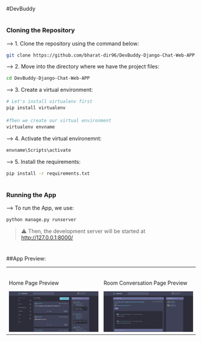 #DevBuddy

#
### Cloning the Repository

--> 1. Clone the repository using the command below:
```bash
git clone https://github.com/bharat-dir96/DevBuddy-Django-Chat-Web-APP.git
```

--> 2. Move into the directory where we have the project files:
```bash
cd DevBuddy-Django-Chat-Web-APP
```

--> 3. Create a virtual environment:
```bash
# Let's install virtualenv first
pip install virtualenv

#Then we create our virtual environment
virtualenv envname
```

--> 4. Activate the virtual environemnt:
```bash
envname\Scripts\activate
```

--> 5. Install the requirements:
```bash
pip install -r requirements.txt
```

#
### Running the App

--> To run the App, we use:
```bash
python manage.py runserver
```

> ⚠ Then, the development server will be started at http://127.0.0.1:8000/

#
##App Preview:

<table width=100%>
  <tr>
    <td width=50%>
      &nbsp;
      <br>
      <p text-align="Center">
        Home Page Preview
      </p>
      <img src="static/images/Home Page.png" alt="Home Preview">
    </td>
    <td width=50%>
      &nbsp;
      <br>
      <p text-align="Center">
        Room Conversation Page Preview
      </p>
      <img src="static/images/Conversation Page.png" alt="Conversation Preview">
    </td>
  </tr>
</table>

